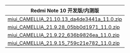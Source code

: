 | Redmi Note 10  开发版/内测版    |
| ---- |
| [miui_CAMELLIA_21.10.13_da4de3441a_11.0.zip](https://hugeota.d.miui.com/21.10.13/miui_CAMELLIA_21.10.13_da4de3441a_11.0.zip)    |
| [miui_CAMELLIA_21.9.28_05bb0d1971_11.0.zip](https://hugeota.d.miui.com/21.9.28/miui_CAMELLIA_21.9.28_05bb0d1971_11.0.zip)    |
| [miui_CAMELLIA_21.9.22_636b9826ea_11.0.zip](https://hugeota.d.miui.com/21.9.22/miui_CAMELLIA_21.9.22_636b9826ea_11.0.zip)    |
| [miui_CAMELLIA_21.9.15_759c21e782_11.0.zip](https://hugeota.d.miui.com/21.9.15/miui_CAMELLIA_21.9.15_759c21e782_11.0.zip)    |
